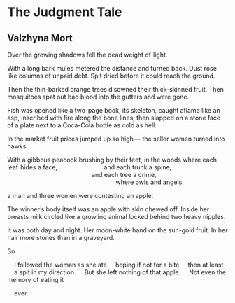 # The Judgment Tale
## Valzhyna Mort
Over the growing shadows fell the dead weight of  light.

With a long bark mules metered the distance and turned back.
Dust rose like columns of unpaid debt.
Spit dried before it could reach the ground.

Then the thin-barked orange trees disowned their thick-skinned fruit.
Then mosquitoes spat out bad blood into the gutters and were gone.

Fish was opened like a two-page book,
its skeleton, caught aflame like an asp,
inscribed with fire along the bone lines,
then slapped on a stone face of a plate
next to a Coca-Cola bottle as cold as hell.

In the market fruit prices jumped up so high —
the seller women turned into hawks.

With a gibbous peacock brushing by their feet,
in the woods where each leaf  hides a face,
                          and each trunk a spine,
                                                 and each tree a crime,
                                                               where owls and
angels,

a man and three women were contesting an apple.

The winner’s body itself was an apple with skin chewed off.
Inside her breasts milk circled like a growling animal
locked behind two heavy nipples.

It was both day and night.
Her moon-white hand on the sun-gold fruit.
In her hair more stones than in a graveyard.

So

    I followed the woman as she ate
    hoping if not for a bite
    then at least
    a spit in my direction.
    But she left nothing of that apple.
    Not even the memory of eating it

    ever.